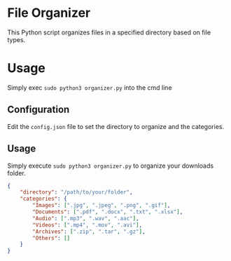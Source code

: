 # File Organizer

This Python script organizes files in a specified directory based on file types.

# Usage

Simply exec `sudo python3 organizer.py` into the cmd line

## Configuration

Edit the `config.json` file to set the directory to organize and the categories.

## Usage

Simply execute `sudo python3 organizer.py` to organize your downloads folder.

```json
{
    "directory": "/path/to/your/folder",
    "categories": {
        "Images": [".jpg", ".jpeg", ".png", ".gif"],
        "Documents": [".pdf", ".docx", ".txt", ".xlsx"],
        "Audio": [".mp3", ".wav", ".aac"],
        "Videos": [".mp4", ".mov", ".avi"],
        "Archives": [".zip", ".tar", ".gz"],
        "Others": []
    }
}
